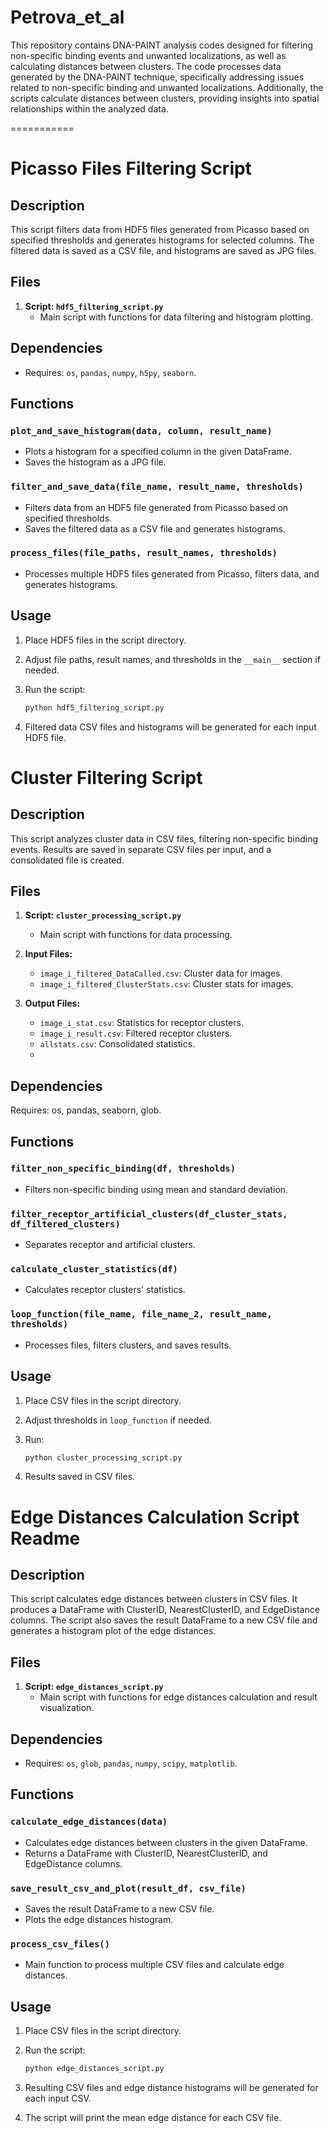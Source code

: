 # Petrova_et_al

This repository contains DNA-PAINT analysis codes designed for filtering non-specific binding events and unwanted localizations, as well as calculating distances between clusters. The code processes data generated by the DNA-PAINT technique, specifically addressing issues related to non-specific binding and unwanted localizations. Additionally, the scripts calculate distances between clusters, providing insights into spatial relationships within the analyzed data.

===========

# Picasso Files Filtering Script 

## Description
This script filters data from HDF5 files generated from Picasso based on specified thresholds and generates histograms for selected columns. The filtered data is saved as a CSV file, and histograms are saved as JPG files.

## Files
1. **Script: `hdf5_filtering_script.py`**
   - Main script with functions for data filtering and histogram plotting.

## Dependencies
- Requires: `os`, `pandas`, `numpy`, `h5py`, `seaborn`.

## Functions

### `plot_and_save_histogram(data, column, result_name)`
- Plots a histogram for a specified column in the given DataFrame.
- Saves the histogram as a JPG file.

### `filter_and_save_data(file_name, result_name, thresholds)`
- Filters data from an HDF5 file generated from Picasso based on specified thresholds.
- Saves the filtered data as a CSV file and generates histograms.

### `process_files(file_paths, result_names, thresholds)`
- Processes multiple HDF5 files generated from Picasso, filters data, and generates histograms.

## Usage
1. Place HDF5 files in the script directory.

2. Adjust file paths, result names, and thresholds in the `__main__` section if needed.

3. Run the script:
   ```bash
   python hdf5_filtering_script.py
4. Filtered data CSV files and histograms will be generated for each input HDF5 file.

# Cluster Filtering Script 

## Description
This script analyzes cluster data in CSV files, filtering non-specific binding events. Results are saved in separate CSV files per input, and a consolidated file is created.

## Files
1. **Script: `cluster_processing_script.py`**
   - Main script with functions for data processing.

2. **Input Files:**
   - `image_i_filtered_DataCalled.csv`: Cluster data for images.
   - `image_i_filtered_ClusterStats.csv`: Cluster stats for images.

3. **Output Files:**
   - `image_i_stat.csv`: Statistics for receptor clusters.
   - `image_i_result.csv`: Filtered receptor clusters.
   - `allstats.csv`: Consolidated statistics.
   - 
## Dependencies
Requires: os, pandas, seaborn, glob.

## Functions

### `filter_non_specific_binding(df, thresholds)`
- Filters non-specific binding using mean and standard deviation.

### `filter_receptor_artificial_clusters(df_cluster_stats, df_filtered_clusters)`
- Separates receptor and artificial clusters.

### `calculate_cluster_statistics(df)`
- Calculates receptor clusters' statistics.

### `loop_function(file_name, file_name_2, result_name, thresholds)`
- Processes files, filters clusters, and saves results.

## Usage
1. Place CSV files in the script directory.

2. Adjust thresholds in `loop_function` if needed.

3. Run:
   ```bash
   python cluster_processing_script.py
4. Results saved in CSV files.


# Edge Distances Calculation Script Readme

## Description
This script calculates edge distances between clusters in CSV files. It produces a DataFrame with ClusterID, NearestClusterID, and EdgeDistance columns. The script also saves the result DataFrame to a new CSV file and generates a histogram plot of the edge distances.

## Files
1. **Script: `edge_distances_script.py`**
   - Main script with functions for edge distances calculation and result visualization.

## Dependencies
- Requires: `os`, `glob`, `pandas`, `numpy`, `scipy`, `matplotlib`.

## Functions

### `calculate_edge_distances(data)`
- Calculates edge distances between clusters in the given DataFrame.
- Returns a DataFrame with ClusterID, NearestClusterID, and EdgeDistance columns.

### `save_result_csv_and_plot(result_df, csv_file)`
- Saves the result DataFrame to a new CSV file.
- Plots the edge distances histogram.

### `process_csv_files()`
- Main function to process multiple CSV files and calculate edge distances.

## Usage
1. Place CSV files in the script directory.

2. Run the script:
   ```bash
   python edge_distances_script.py

3. Resulting CSV files and edge distance histograms will be generated for each input CSV.

4. The script will print the mean edge distance for each CSV file.

